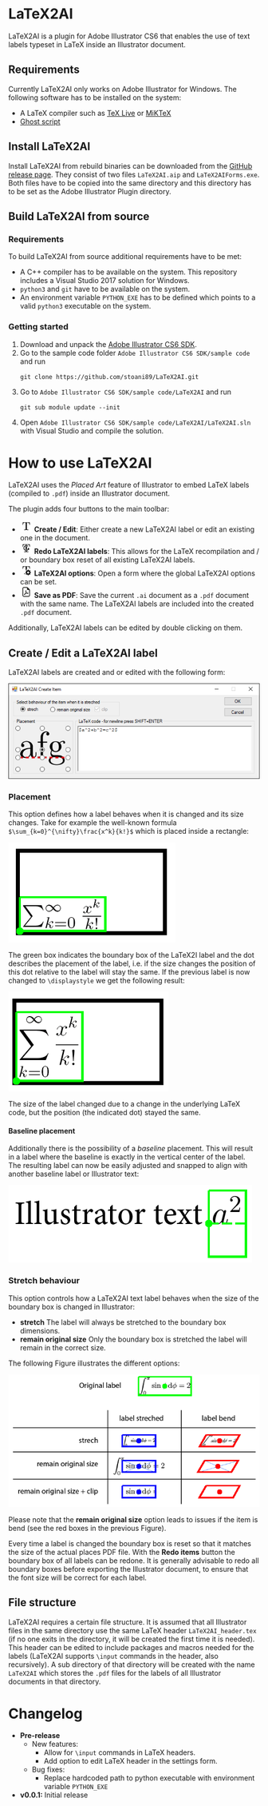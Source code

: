 # LaTeX2AI
LaTeX2AI is a plugin for Adobe Illustrator CS6 that enables the use of text labels typeset in LaTeX inside an Illustrator document.

## Requirements
Currently LaTeX2AI only works on Adobe Illustrator for Windows.
The following software has to be installed on the system:
- A LaTeX compiler such as [TeX Live](https://www.tug.org/texlive) or [MiKTeX](https://miktex.org)
- [Ghost script](https://www.ghostscript.com)

## Install LaTeX2AI
Install LaTeX2AI from rebuild binaries can be downloaded from the [GitHub release page](https://github.com/stoani89/LaTeX2AI/releases).
They consist of two files `LaTeX2AI.aip` and `LaTeX2AIForms.exe`.
Both files have to be copied into the same directory and this directory has to be set as the Adobe Illustrator Plugin directory.

## Build LaTeX2AI from source

### Requirements
To build LaTeX2AI from source additional requirements have to be met:
- A C++ compiler has to be available on the system. This repository includes a Visual Studio 2017 solution for Windows.
- `python3` and `git` have to be available on the system.
- An environment variable `PYTHON_EXE` has to be defined which points to a valid `python3` executable on the system.

### Getting started
1. Download and unpack the [Adobe Illustrator CS6 SDK](http://download.macromedia.com/pub/developer/illustrator/sdk/AI_CS6_SDK_Win_682.6.1.zip).
1. Go to the sample code folder `Adobe Illustrator CS6 SDK/sample code` and run
	```
	git clone https://github.com/stoani89/LaTeX2AI.git
	```
1. Go to `Adobe Illustrator CS6 SDK/sample code/LaTeX2AI` and run
	```
	git sub module update --init
	```
1. Open `Adobe Illustrator CS6 SDK/sample code/LaTeX2AI/LaTeX2AI.sln` with Visual Studio and compile the solution.


# How to use LaTeX2AI
LaTeX2AI uses the *Placed Art* feature of Illustrator to embed LaTeX labels (compiled to `.pdf`) inside an Illustrator document.

The plugin adds four buttons to the main toolbar:

- ![Create / Edit](/l2a/resources/create_light.png?raw=true "Create / Edit") **Create / Edit**: Either create a new LaTeX2AI label or edit an existing one in the document.
- ![Redo items](/l2a/resources/redo_light.png?raw=true "Redo labels") **Redo LaTeX2AI labels**: This allows for the LaTeX recompilation and / or boundary box reset of all existing LaTeX2AI labels.
- ![LaTeX2AI options](/l2a/resources/options_light.png?raw=true "LaTeX2AI options") **LaTeX2AI options**: Open a form where the global LaTeX2AI options can be set.
- ![Save document as PDF](/l2a/resources/save_as_pdf_light.png?raw=true "Save document as PDF") **Save as PDF**: Save the current `.ai` document as a `.pdf` document with the same name. The LaTeX2AI labels are included into the created `.pdf` document.

Additionally, LaTeX2AI labels can be edited by double clicking on them.

## Create / Edit a LaTeX2AI label
LaTeX2AI labels are created and or edited with the following form:

![Create / Edit](/doc/create-edit.png?raw=true "The LaTeX2aI Create / Edit form")

### Placement
This option defines how a label behaves when it is changed and its size changes.
Take for example the well-known formula `$\sum_{k=0}^{\nifty}\frac{x^k}{k!}$` which is placed inside a rectangle:

![Placement small](/doc/placement_small.png?raw=true)

The green box indicates the boundary box of the LaTeX2I label and the dot describes the placement of the label, i.e. if the size changes the position of this dot relative to the label will stay the same.
If the previous label is now changed to `\displaystyle` we get the following result:

![Placement large](/doc/placement_large.png?raw=true)

The size of the label changed due to a change in the underlying LaTeX code, but the position (the indicated dot) stayed the same.

#### Baseline placement
Additionally there is the possibility of a *baseline* placement.
This will result in a label where the baseline is exactly in the vertical center of the label.
The resulting label can now be easily adjusted and snapped to align with another baseline label or Illustrator text:

![Placement baseline](/doc/placement_baseline.png?raw=true)

### Stretch behaviour
This option controls how a LaTeX2AI text label behaves when the size of the boundary box is changed in Illustrator:

- **stretch** The label will always be stretched to the boundary box dimensions.
- **remain original size** Only the boundary box is stretched the label will remain in the correct size.

The following Figure illustrates the different options:

![Stretched labels](/doc/stretched_labels.png?raw=true)

Please note that the **remain original size** option leads to issues if the item is bend (see the red boxes in the previous Figure).

Every time a label is changed the boundary box is reset so that it matches the size of the actual places PDF file.
With the **Redo items** button the boundary box of all labels can be redone.
It is generally advisable to redo all boundary boxes before exporting the Illustrator document, to ensure that the font size will be correct for each label.

## File structure
LaTeX2AI requires a certain file structure.
It is assumed that all Illustrator files in the same directory use the same LaTeX header `LaTeX2AI_header.tex` (if no one exits in the directory, it will be created the first time it is needed).
This header can be edited to include packages and macros needed for the labels (LaTeX2AI supports `\input` commands in the header, also recursively).
A sub directory of that directory will be created with the name `LaTeX2AI` which stores the `.pdf` files for the labels of all Illustrator documents in that directory.


# Changelog
- **Pre-release**
  - New features:
    - Allow for `\input` commands in LaTeX headers.
    - Add option to edit LaTeX header in the settings form.
  - Bug fixes:
    - Replace hardcoded path to python executable with environment variable `PYTHON_EXE`
- **v0.0.1:** Initial release
